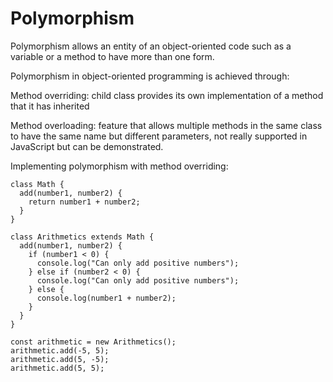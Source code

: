 # Polymorphism

Polymorphism allows an entity of an object-oriented code such as a variable or a method to have more than one form.

Polymorphism in object-oriented programming is achieved through:

Method overriding: child class provides its own implementation of a method that it has inherited

Method overloading: feature that allows multiple methods in the same class to have the same name but different parameters, not really supported in JavaScript but can be demonstrated.

Implementing polymorphism with method overriding:

```
class Math {
  add(number1, number2) {
    return number1 + number2;
  }
}

class Arithmetics extends Math {
  add(number1, number2) {
    if (number1 < 0) {
      console.log("Can only add positive numbers");
    } else if (number2 < 0) {
      console.log("Can only add positive numbers");
    } else {
      console.log(number1 + number2);
    }
  }
}

const arithmetic = new Arithmetics();
arithmetic.add(-5, 5);
arithmetic.add(5, -5);
arithmetic.add(5, 5);
```